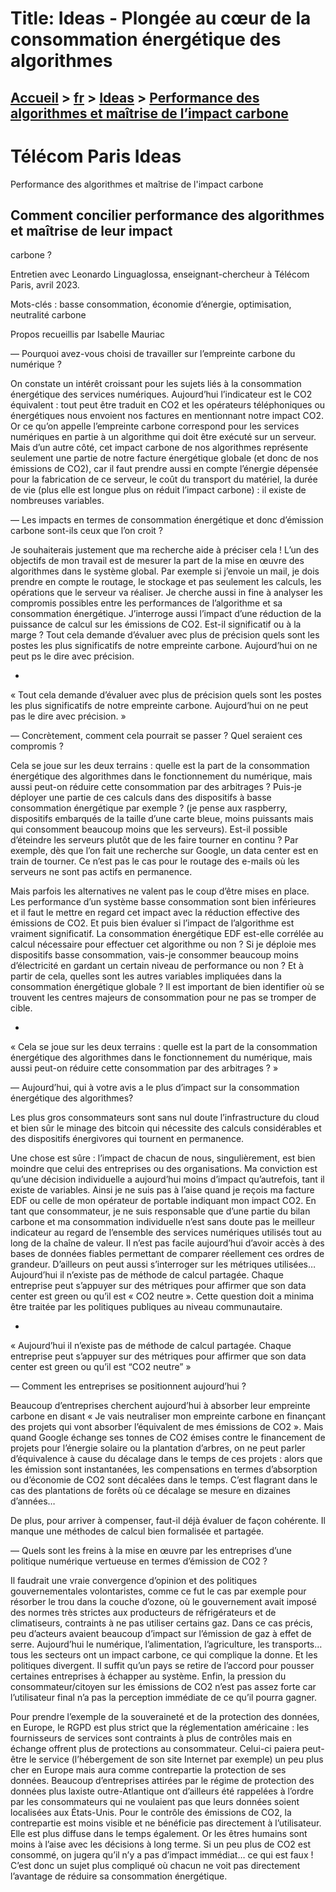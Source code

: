 # Title: Ideas - Plongée au cœur de la consommation énergétique des algorithmes

## [Accueil](https://www.telecom-paris.fr "https://www.telecom-paris.fr") > [fr](https://www.telecom-paris.fr/fr "fr") > [Ideas](https://www.telecom-paris.fr/fr/ideas "Ideas") > [Performance des algorithmes et maîtrise de l’impact carbone](https://www.telecom-paris.fr/fr/ideas/performance-algorithmes-maitrise-impact-carbone)

[](https://www.telecom-paris.fr/fr/accueil)

# Télécom Paris Ideas  
Performance des algorithmes et maîtrise de l'impact carbone

## Comment concilier performance des algorithmes et maîtrise de leur impact
carbone ?

Entretien avec Leonardo Linguaglossa, enseignant-chercheur à Télécom Paris,
avril 2023.

Mots-clés : basse consommation, économie d’énergie, optimisation, neutralité
carbone

Propos recueillis par Isabelle Mauriac

— Pourquoi avez-vous choisi de travailler sur l’empreinte carbone du numérique
?

On constate un intérêt croissant pour les sujets liés à la consommation
énergétique des services numériques. Aujourd’hui l’indicateur est le CO2
équivalent : tout peut être traduit en CO2 et les opérateurs téléphoniques ou
énergétiques nous envoient nos factures en mentionnant notre impact CO2. Or ce
qu’on appelle l’empreinte carbone correspond pour les services numériques en
partie à un algorithme qui doit être exécuté sur un serveur. Mais d’un autre
côté, cet impact carbone de nos algorithmes représente seulement une partie de
notre facture énergétique globale (et donc de nos émissions de CO2), car il
faut prendre aussi en compte l’énergie dépensée pour la fabrication de ce
serveur, le coût du transport du matériel, la durée de vie (plus elle est
longue plus on réduit l’impact carbone) : il existe de nombreuses variables.

— Les impacts en termes de consommation énergétique et donc d’émission carbone
sont-ils ceux que l’on croit ?

Je souhaiterais justement que ma recherche aide à préciser cela ! L’un des
objectifs de mon travail est de mesurer la part de la mise en œuvre des
algorithmes dans le système global. Par exemple si j’envoie un mail, je dois
prendre en compte le routage, le stockage et pas seulement les calculs, les
opérations que le serveur va réaliser. Je cherche aussi in fine à analyser les
compromis possibles entre les performances de l’algorithme et sa consommation
énergétique. J’interroge aussi l’impact d’une réduction de la puissance de
calcul sur les émissions de CO2. Est-il significatif ou à la marge ? Tout cela
demande d’évaluer avec plus de précision quels sont les postes les plus
significatifs de notre empreinte carbone. Aujourd’hui on ne peut ps le dire
avec précision.

  * 

« Tout cela demande d’évaluer avec plus de précision quels sont les postes les
plus significatifs de notre empreinte carbone. Aujourd’hui on ne peut pas le
dire avec précision. »

— Concrètement, comment cela pourrait se passer ? Quel seraient ces compromis
?

Cela se joue sur les deux terrains : quelle est la part de la consommation
énergétique des algorithmes dans le fonctionnement du numérique, mais aussi
peut-on réduire cette consommation par des arbitrages ? Puis-je déployer une
partie de ces calculs dans des dispositifs à basse consommation énergétique
par exemple ? (je pense aux raspberry, dispositifs embarqués de la taille
d’une carte bleue, moins puissants mais qui consomment beaucoup moins que les
serveurs). Est-il possible d’éteindre les serveurs plutôt que de les faire
tourner en continu ? Par exemple, dès que l’on fait une recherche sur Google,
un data center est en train de tourner. Ce n’est pas le cas pour le routage
des e-mails où les serveurs ne sont pas actifs en permanence.

Mais parfois les alternatives ne valent pas le coup d’être mises en place. Les
performance d’un système basse consommation sont bien inférieures et il faut
le mettre en regard cet impact avec la réduction effective des émissions de
CO2. Et puis bien évaluer si l’impact de l’algorithme est vraiment
significatif. La consommation énergétique EDF est-elle corrélée au calcul
nécessaire pour effectuer cet algorithme ou non ? Si je déploie mes
dispositifs basse consommation, vais-je consommer beaucoup moins d’électricité
en gardant un certain niveau de performance ou non ? Et à partir de cela,
quelles sont les autres variables impliquées dans la consommation énergétique
globale ? Il est important de bien identifier où se trouvent les centres
majeurs de consommation pour ne pas se tromper de cible.

  * 

« Cela se joue sur les deux terrains : quelle est la part de la consommation
énergétique des algorithmes dans le fonctionnement du numérique, mais aussi
peut-on réduire cette consommation par des arbitrages ? »

— Aujourd’hui, qui à votre avis a le plus d’impact sur la consommation
énergétique des algorithmes?

Les plus gros consommateurs sont sans nul doute l’infrastructure du cloud et
bien sûr le minage des bitcoin qui nécessite des calculs considérables et des
dispositifs énergivores qui tournent en permanence.

Une chose est sûre : l’impact de chacun de nous, singulièrement, est bien
moindre que celui des entreprises ou des organisations. Ma conviction est
qu’une décision individuelle a aujourd’hui moins d’impact qu’autrefois, tant
il existe de variables. Ainsi je ne suis pas à l’aise quand je reçois ma
facture EDF ou celle de mon opérateur de portable indiquant mon impact CO2. En
tant que consommateur, je ne suis responsable que d’une partie du bilan
carbone et ma consommation individuelle n’est sans doute pas le meilleur
indicateur au regard de l’ensemble des services numériques utilisés tout au
long de la chaîne de valeur. Il n’est pas facile aujourd’hui d’avoir accès à
des bases de données fiables permettant de comparer réellement ces ordres de
grandeur. D’ailleurs on peut aussi s’interroger sur les métriques utilisées…
Aujourd’hui il n’existe pas de méthode de calcul partagée. Chaque entreprise
peut s’appuyer sur des métriques pour affirmer que son data center est green
ou qu’il est « CO2 neutre ». Cette question doit a minima être traitée par les
politiques publiques au niveau communautaire.

  * 

« Aujourd’hui il n’existe pas de méthode de calcul partagée. Chaque entreprise
peut s’appuyer sur des métriques pour affirmer que son data center est green
ou qu’il est “CO2 neutre” »

— Comment les entreprises se positionnent aujourd’hui ?

Beaucoup d’entreprises cherchent aujourd’hui à absorber leur empreinte carbone
en disant « Je vais neutraliser mon empreinte carbone en finançant des projets
qui vont absorber l’équivalent de mes émissions de CO2 ». Mais quand Google
échange ses tonnes de CO2 émises contre le financement de projets pour
l’énergie solaire ou la plantation d’arbres, on ne peut parler d’équivalence à
cause du décalage dans le temps de ces projets : alors que les émission sont
instantanées, les compensations en termes d’absorption ou d’économie de CO2
sont décalées dans le temps. C’est flagrant dans le cas des plantations de
forêts où ce décalage se mesure en dizaines d’années…

De plus, pour arriver à compenser, faut-il déjà évaluer de façon cohérente. Il
manque une méthodes de calcul bien formalisée et partagée.

— Quels sont les freins à la mise en œuvre par les entreprises d’une politique
numérique vertueuse en termes d’émission de CO2 ?

Il faudrait une vraie convergence d’opinion et des politiques gouvernementales
volontaristes, comme ce fut le cas par exemple pour résorber le trou dans la
couche d’ozone, où le gouvernement avait imposé des normes très strictes aux
producteurs de réfrigérateurs et de climatiseurs, contraints à ne pas utiliser
certains gaz. Dans ce cas précis, peu d’acteurs avaient beaucoup d’impact sur
l’émission de gaz à effet de serre. Aujourd’hui le numérique, l’alimentation,
l’agriculture, les transports… tous les secteurs ont un impact carbone, ce qui
complique la donne. Et les politiques divergent. Il suffit qu’un pays se
retire de l’accord pour pousser certaines entreprises à échapper au système.
Enfin, la pression du consommateur/citoyen sur les émissions de CO2 n’est pas
assez forte car l’utilisateur final n’a pas la perception immédiate de ce
qu’il pourra gagner.

Pour prendre l’exemple de la souveraineté et de la protection des données, en
Europe, le RGPD est plus strict que la réglementation américaine : les
fournisseurs de services sont contraints à plus de contrôles mais en échange
offrent plus de protections au consommateur. Celui-ci paiera peut-être le
service (l’hébergement de son site Internet par exemple) un peu plus cher en
Europe mais aura comme contrepartie la protection de ses données. Beaucoup
d’entreprises attirées par le régime de protection des données plus laxiste
outre-Atlantique ont d’ailleurs été rappelées à l’ordre par les consommateurs
qui ne voulaient pas que leurs données soient localisées aux États-Unis. Pour
le contrôle des émissions de CO2, la contrepartie est moins visible et ne
bénéficie pas directement à l’utilisateur. Elle est plus diffuse dans le temps
également. Or les êtres humains sont moins à l’aise avec les décisions à long
terme. Si un peu plus de CO2 est consommé, on jugera qu’il n’y a pas d’impact
immédiat… ce qui est faux ! C’est donc un sujet plus compliqué où chacun ne
voit pas directement l’avantage de réduire sa consommation énergétique.

[](https://www.telecom-paris.fr/fr/ideas/sommaire)


